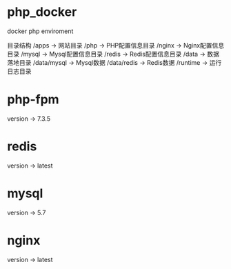 # php_docker
docker php enviroment

目录结构
/apps           ->   网站目录
/php            ->   PHP配置信息目录
/nginx          ->   Nginx配置信息目录
/mysql          ->   Mysql配置信息目录
/redis          ->   Redis配置信息目录
/data           ->   数据落地目录
/data/mysql     ->   Mysql数据
/data/redis     ->   Redis数据
/runtime        ->   运行日志目录

# php-fpm
version         ->   7.3.5

# redis
version         ->   latest

# mysql
version         ->   5.7

# nginx
version         ->   latest
